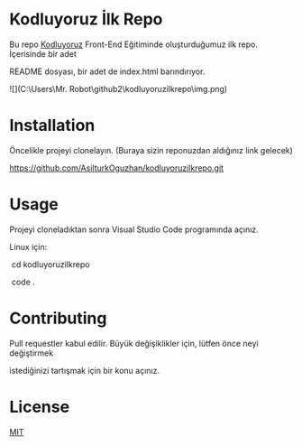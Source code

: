 

# Kodluyoruz İlk Repo

Bu repo [Kodluyoruz](https://www.kodluyoruz.org/) Front-End Eğitiminde oluşturduğumuz ilk repo. İçerisinde bir adet 

README dosyası, bir adet de index.html barındırıyor.

![](C:\Users\Mr. Robot\github2\kodluyoruzilkrepo\img.png)







# Installation

Öncelikle projeyi clonelayın. (Buraya sizin reponuzdan aldığınız link gelecek)



 https://github.com/AsilturkOguzhan/kodluyoruzilkrepo.git



# Usage

Projeyi cloneladıktan sonra Visual Studio Code programında açınız.

Linux için:

​	cd kodluyoruzilkrepo

​	code  .



# Contributing

Pull requestler kabul edilir. Büyük değişiklikler için, lütfen önce neyi değiştirmek 

istediğinizi tartışmak için bir konu açınız.



# License

[MIT](https://github.com/AsilturkOguzhan/kodluyoruzilkrepo/blob/main/LICENSE)



